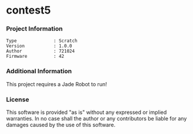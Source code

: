 contest5
================



### Project Information
```
Type              : Scratch
Version           : 1.0.0
Author            : 721024
Firmware          : 42
```

### Additional Information
This project requires a Jade Robot to run!

### License
This software is provided "as is" without any expressed or implied warranties.  In no case shall the author or any contributors be liable for any damages caused by the use of this software.

